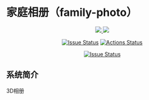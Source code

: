 # 家庭相册（family-photo）
<p align="center">
<a href="https://github.com/ScienceNoBorders/ExperienceSharing/blob/master/VPS/image/wechat.png"><img src="https://img.shields.io/static/v1?label=WeChat&message=wzgzjqeds23&color=violet&logo=wechat">
<a href="https://github.com/ScienceNoBorders/famliy-photo/blob/main/LICENSE"><img src="https://img.shields.io/github/license/mashape/apistatus.svg"></a>
</p>

<p align="center">
<a href="https://marketplace.visualstudio.com/items?itemName=XiaoTiJun.famliy-photo"><img src="https://img.shields.io/github/issues/ScienceNoBorders/famliy-photo?color=red&style=flat-square" alt="Issue Status"></a>
<a href="https://github.com/ScienceNoBorders/famliy-photo/actions"><img src="https://img.shields.io/github/workflow/status/ScienceNoBorders/famliy-photo/CI?style=flat-square" alt="Actions Status"></a>
<p align="center">
<a href="https://github.com/ScienceNoBorders/famliy-photo"><img src="https://img.shields.io/github/stars/ScienceNoBorders/famliy-photo.svg?style=social&label=github%20stars" alt="Issue Status"></a>
</p>


## 系统简介

3D相册
